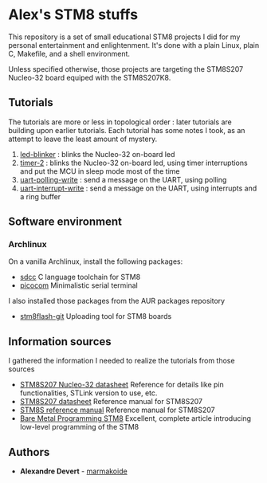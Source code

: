 # Alex's STM8 stuffs

This repository is a set of small educational STM8 projects I did for my 
personal entertainment and enlightenment. It's done with a plain Linux, 
plain C, Makefile, and a shell environment.

Unless specified otherwise, those projects are targeting the STM8S207
Nucleo-32 board equiped with the STM8S207K8.

## Tutorials

The tutorials are more or less in topological order : later tutorials are 
building upon earlier tutorials. Each tutorial has some notes I took, as an 
attempt to leave the least amount of mystery.

1. [led-blinker](tutorials/led-blinker) : blinks the Nucleo-32 on-board led
1. [timer-2](tutorials/timer-2) : blinks the Nucleo-32 on-board led, using timer interruptions and put the MCU in sleep mode most of the time
1. [uart-polling-write](tutorials/uart-polling-write) : send a message on the UART, using polling
1. [uart-interrupt-write](tutorials/uart-interrupt-write) : send a message on the UART, using interrupts and a ring buffer

## Software environment

### Archlinux 

On a vanilla Archlinux, install the following packages:

* [sdcc](https://archlinux.org/packages/community/x86_64/sdcc/) C language toolchain for STM8
* [picocom](https://archlinux.org/packages/community/x86_64/picocom/) Minimalistic serial terminal

I also installed those packages from the AUR packages repository

* [stm8flash-git](https://aur.archlinux.org/packages/stm8flash-git) Uploading tool for STM8 boards

## Information sources

I gathered the information I needed to realize the tutorials from those sources

* [STM8S207 Nucleo-32 datasheet](https://www.st.com/resource/en/user_manual/dm00489875-stm8-nucleo-32-board-mb1442-stmicroelectronics.pdf) Reference for details like pin functionalities, STLink version to use, etc.
* [STM8S207 datasheet](https://www.st.com/resource/en/datasheet/stm8s207mb.pdf) Reference manual for STM8S207
* [STM8S reference manual](https://www.st.com/resource/en/reference_manual/rm0016-stm8s-series-and-stm8af-series-8bit-microcontrollers-stmicroelectronics.pdf) Reference manual for STM8S207
* [Bare Metal Programming STM8](https://lujji.github.io/blog/bare-metal-programming-stm8/) Excellent, complete article introducing low-level programming of the STM8

## Authors

* **Alexandre Devert** - [marmakoide](https://github.com/marmakoide)
